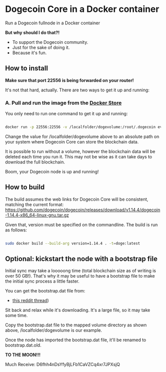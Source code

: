 # Dogecoin Core in a Docker container

Run a Dogecoin fullnode in a Docker container

**But why should I do that?!**

* To support the Dogecoin community.
* Just for the sake of doing it.
* Because it's fun.

## How to install

**Make sure that port 22556 is being forwarded on your router!**

It's not that hard, actually. There are two ways to get it up and running:

### A. Pull and run the image from the [Docker Store](https://hub.docker.com/r/evaluationcopy/dogecoin-node)

You only need to run one command to get it up and running:

```bash

docker run -p 22556:22556 -v /localfolder/dogevolume:/root/.dogecoin evaluationcopy/dogecoin-node:latest

```

Change the value for /localfolder/dogevolume above to an absolute path on your system where Dogecoin Core can store the blockchain data.

It is possible to run without a volume, however the blockchain data will be deleted each time you run it.  This may not be wise as 
it can take days to download the full blockchain.

Boom, your Dogecoin node is up and running!

## How to build

The build assumes the web links for Dogecoin Core will be consistent, matching the current format:  https://github.com/dogecoin/dogecoin/releases/download/v1.14.4/dogecoin-1.14.4-x86_64-linux-gnu.tar.gz

Given that, version must be specified on the commandline.  The build is run as follows:

```bash

sudo docker build --build-arg version=1.14.4 . -t=doge:latest

```

## Optional: kickstart the node with a bootstrap file

Initial sync may take a looooong time (total blockchain size as of writing is over 50 GB!). That's why it may be useful to have a bootstrap file to make the initial sync process a little faster.

You can get the bootstrap.dat file from:

* [this reddit thread](https://www.reddit.com/r/dogecoin/comments/mtzwdh/latest_dogecoin_core_bootstrap_11th_april_2021/))

Sit back and relax while it's downloading. It's a large file, so it may take some time.

Copy the bootstrap.dat file to the mapped volume directory as shown above, /localfolder/dogevolume is our example.

Once the node has imported the bootstrap.dat file, it'll be renamed to bootstrap.dat.old.

**TO THE MOON!!!**

Much Receive: D6fhh4nDsYfyBjLFb1CaVZCq4xr7JPXsjQ